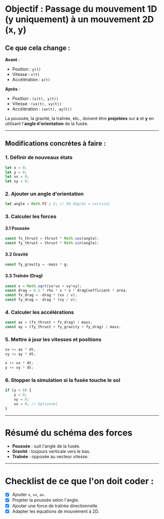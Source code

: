 
# Objectif : Passage du mouvement 1D (y uniquement) à un mouvement 2D (x, y)

## Ce que cela change :

**Avant** :
- Position : `y(t)`
- Vitesse : `v(t)`
- Accélération : `a(t)`

**Après** :
- Position : `(x(t), y(t))`
- Vitesse : `(vx(t), vy(t))`
- Accélération : `(ax(t), ay(t))`

La poussée, la gravité, la traînée, etc., doivent être **projetées** sur **x** et **y** en utilisant l'**angle d'orientation** de la fusée.

---

## Modifications concrètes à faire :

### 1. Définir de nouveaux états
```javascript
let x = 0;
let y = 0;
let vx = 0;
let vy = 0;
```

### 2. Ajouter un angle d'orientation
```javascript
let angle = Math.PI / 2; // 90 degrés = vertical
```

### 3. Calculer les forces

#### 3.1 Poussée
```javascript
const fx_thrust = thrust * Math.cos(angle);
const fy_thrust = thrust * Math.sin(angle);
```

#### 3.2 Gravité
```javascript
const fy_gravity = -mass * g;
```

#### 3.3 Traînée (Drag)
```javascript
const v = Math.sqrt(vx*vx + vy*vy);
const drag = 0.5 * rho * v * v * dragCoefficient * area;
const fx_drag = -drag * (vx / v);
const fy_drag = -drag * (vy / v);
```

### 4. Calculer les accélérations
```javascript
const ax = (fx_thrust + fx_drag) / mass;
const ay = (fy_thrust + fy_gravity + fy_drag) / mass;
```

### 5. Mettre à jour les vitesses et positions
```javascript
vx += ax * dt;
vy += ay * dt;

x += vx * dt;
y += vy * dt;
```

### 6. Stopper la simulation si la fusée touche le sol
```javascript
if (y < 0) {
    y = 0;
    vy = 0;
    vx = 0; // Optionnel
}
```

---

# Résumé du schéma des forces

- **Poussée** : suit l'angle de la fusée.
- **Gravité** : toujours verticale vers le bas.
- **Traînée** : opposée au vecteur vitesse.

---

# Checklist de ce que l'on doit coder :
- [x] Ajouter `x`, `vx`, `ax`.
- [x] Projeter la poussée selon l'angle.
- [x] Ajouter une force de traînée directionnelle.
- [x] Adapter les équations de mouvement à 2D.
